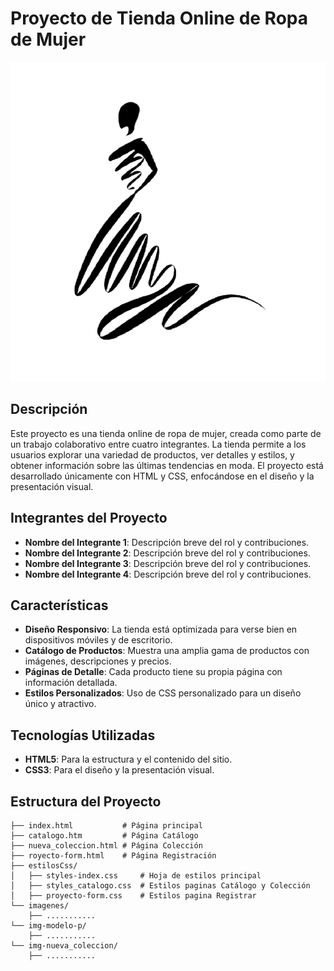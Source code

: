# Proyecto de Tienda Online de Ropa de Mujer

![Logo de la Tienda](./img-modelo-p/logo-3-Photoroom.png)


## Descripción

Este proyecto es una tienda online de ropa de mujer, creada como parte de un trabajo colaborativo entre cuatro integrantes. La tienda permite a los usuarios explorar una variedad de productos, ver detalles y estilos, y obtener información sobre las últimas tendencias en moda. El proyecto está desarrollado únicamente con HTML y CSS, enfocándose en el diseño y la presentación visual.

## Integrantes del Proyecto

- **Nombre del Integrante 1**: Descripción breve del rol y contribuciones.
- **Nombre del Integrante 2**: Descripción breve del rol y contribuciones.
- **Nombre del Integrante 3**: Descripción breve del rol y contribuciones.
- **Nombre del Integrante 4**: Descripción breve del rol y contribuciones.

## Características

- **Diseño Responsivo**: La tienda está optimizada para verse bien en dispositivos móviles y de escritorio.
- **Catálogo de Productos**: Muestra una amplia gama de productos con imágenes, descripciones y precios.
- **Páginas de Detalle**: Cada producto tiene su propia página con información detallada.
- **Estilos Personalizados**: Uso de CSS personalizado para un diseño único y atractivo.

## Tecnologías Utilizadas

- **HTML5**: Para la estructura y el contenido del sitio.
- **CSS3**: Para el diseño y la presentación visual.

## Estructura del Proyecto

```plaintext
├── index.html           # Página principal
├── catalogo.htm         # Página Catálogo
├── nueva_coleccion.html # Página Colección
├── royecto-form.html    # Página Registración
├── estilosCss/
│   ├── styles-index.css     # Hoja de estilos principal
│   ├── styles_catalogo.css  # Estilos paginas Catálogo y Colección 
│   ├── proyecto-form.css    # Estilos pagina Registrar 
└── imagenes/
    ├── ...........
└── img-modelo-p/
    ├── ...........
└── img-nueva_coleccion/
    ├── ...........
